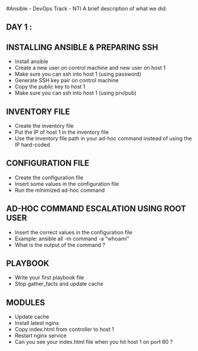
#Ansible - DevOps Track - NTI
A brief description of what we did:


## DAY 1 :
## INSTALLING ANSIBLE & PREPARING SSH
- Install ansible
- Create a new user on control machine and new user on host 1
- Make sure you can ssh into host 1 (using password)
- Generate SSH key pair on control machine
- Copy the public key to host 1
- Make sure you can ssh into host 1 (using prv/pub)
## INVENTORY FILE
- Create the inventory file
- Put the IP of host 1 in the inventory file
- Use the inventory file path in your ad-hoc command instead of using the IP hard-coded
## CONFIGURATION FILE
- Create the configuration file
- Insert some values in the configuration file
- Run the minimized ad-hoc command
## AD-HOC COMMAND ESCALATION USING ROOT USER
- Insert the correct values in the configuration file
- Example: ansible all -m command -a "whoami"
- What is the output of the command ?
## PLAYBOOK
- Write your first playbook file
- Stop gather_facts and update cache
## MODULES
- Update cache
- Install latest nginx
- Copy index.html from controller to host 1
- Restart nginx service
- Can you see your index.html file when you hit host 1 on port 80 ?
